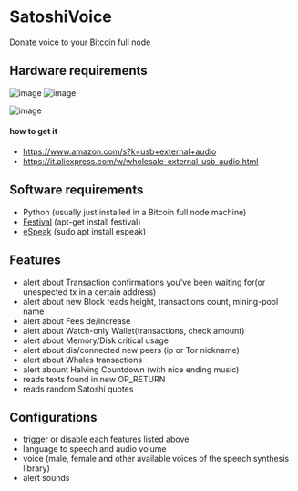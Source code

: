 # SatoshiVoice
Donate voice to your Bitcoin full node


## Hardware requirements
![image](https://github.com/st3b1t/SatoshiVoice/assets/113633676/27920e37-91ff-4db3-aa95-6b13228f7c71)
![image](https://github.com/st3b1t/SatoshiVoice/assets/113633676/8966aaef-7e24-4618-a841-c649ecfe0262)

![image](https://github.com/st3b1t/SatoshiVoice/assets/113633676/712ad8ce-2a56-422a-924b-79db09299927)


#### how to get it
- https://www.amazon.com/s?k=usb+external+audio
- https://it.aliexpress.com/w/wholesale-external-usb-audio.html

## Software requirements

- Python (usually just installed in a Bitcoin full node machine)
- [Festival](https://github.com/festvox/festival) (apt-get install festival)
- [eSpeak](https://github.com/espeak-ng/espeak-ng) (sudo apt install espeak)

## Features

- alert about Transaction confirmations you've been waiting for(or unespected tx in a certain address)
- alert about new Block reads height, transactions count, mining-pool name
- alert about Fees de/increase
- alert about Watch-only Wallet(transactions, check amount)
- alert about Memory/Disk critical usage
- alert about dis/connected new peers (ip or Tor nickname)
- alert about Whales transactions
- alert abount Halving Countdown (with nice ending music)
- reads texts found in new OP_RETURN
- reads random Satoshi quotes

## Configurations

- trigger or disable each features listed above
- language to speech and audio volume
- voice (male, female and other available voices of the speech synthesis library)
- alert sounds
